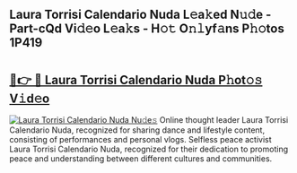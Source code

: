 ## Laura Torrisi Calendario Nuda L𝚎a𝚔ed N𝚞𝚍e - Part-cQd Vi𝚍𝚎o L𝚎a𝚔s - H𝚘𝚝 O𝚗𝚕yf𝚊ns P𝚑𝚘tos 1P419

# <h2><a href="http://kfdyeyk.oniu.top/?m=Laura+Torrisi+Calendario+Nuda">🔗👉 🔴 Laura Torrisi Calendario Nuda P𝚑ot𝚘𝚜 V𝚒d𝚎o</a></h2>

[![Laura Torrisi Calendario Nuda Nu𝚍e𝚜](https://i.imgur.com/0qMVB7G.gif)](http://kfdyeyk.oniu.top/?m=Laura+Torrisi+Calendario+Nuda)
Online thought leader Laura Torrisi Calendario Nuda, recognized for sharing dance and lifestyle content, consisting of performances and personal vlogs. Selfless peace activist Laura Torrisi Calendario Nuda, recognized for their dedication to promoting peace and understanding between different cultures and communities.  
